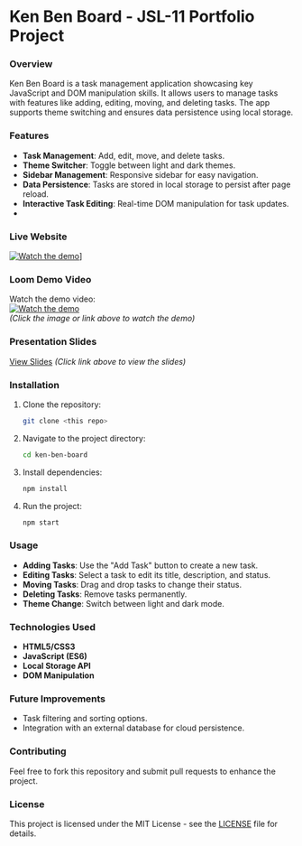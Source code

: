 # Ken Ben Board - JSL-11 Portfolio Project

### Overview
Ken Ben Board is a task management application showcasing key JavaScript and DOM manipulation skills. It allows users to manage tasks with features like adding, editing, moving, and deleting tasks. The app supports theme switching and ensures data persistence using local storage.

### Features
- **Task Management**: Add, edit, move, and delete tasks.
- **Theme Switcher**: Toggle between light and dark themes.
- **Sidebar Management**: Responsive sidebar for easy navigation.
- **Data Persistence**: Tasks are stored in local storage to persist after page reload.
- **Interactive Task Editing**: Real-time DOM manipulation for task updates.
- 
### Live Website 
[![Watch the demo]([https://user-images.githubusercontent.com/47064842/123811018-6b35db80-d8e3-11eb-9a6e-914f462ef7c2.png)](https://kanbanbaordrorydev.netlify.app/)] 

### Loom Demo Video
Watch the demo video:  
[![Watch the demo](https://user-images.githubusercontent.com/47064842/123811018-6b35db80-d8e3-11eb-9a6e-914f462ef7c2.png)](https://www.loom.com/share/85dddadb0ef14a3bbed5d14db53a46f2)  
*(Click the image or link above to watch the demo)*

### Presentation Slides
[View Slides](https://www.canva.com/design/DAGSfF80EGA/zlrVnXpXbeYgX63lCLzG-A/view?utm_content=DAGSfF80EGA&utm_campaign=designshare&utm_medium=link&utm_source=editor)
*(Click link above to view the slides)*


### Installation

1. Clone the repository:
    ```bash
    git clone <this repo>
    ```
2. Navigate to the project directory:
    ```bash
    cd ken-ben-board
    ```
3. Install dependencies:
    ```bash
    npm install
    ```
4. Run the project:
    ```bash
    npm start
    ```

### Usage
- **Adding Tasks**: Use the "Add Task" button to create a new task.
- **Editing Tasks**: Select a task to edit its title, description, and status.
- **Moving Tasks**: Drag and drop tasks to change their status.
- **Deleting Tasks**: Remove tasks permanently.
- **Theme Change**: Switch between light and dark mode.

### Technologies Used
- **HTML5/CSS3**
- **JavaScript (ES6)**
- **Local Storage API**
- **DOM Manipulation**

### Future Improvements
- Task filtering and sorting options.
- Integration with an external database for cloud persistence.

### Contributing
Feel free to fork this repository and submit pull requests to enhance the project.

### License
This project is licensed under the MIT License - see the [LICENSE](LICENSE) file for details.
